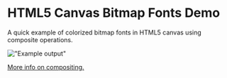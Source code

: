 # HTML5 Canvas Bitmap Fonts Demo

A quick example of colorized bitmap fonts in HTML5 canvas using composite operations.

!["Example output"](https://raw.github.com/geoffb/canvas-bitmap-fonts/master/output.png)

[More info on compositing.][1]

[1]: https://developer.mozilla.org/samples/canvas-tutorial/6_1_canvas_composite.html
